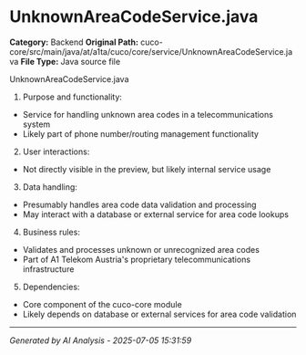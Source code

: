 # UnknownAreaCodeService.java

**Category:** Backend
**Original Path:** cuco-core/src/main/java/at/a1ta/cuco/core/service/UnknownAreaCodeService.java
**File Type:** Java source file

UnknownAreaCodeService.java
1. Purpose and functionality:
- Service for handling unknown area codes in a telecommunications system
- Likely part of phone number/routing management functionality

2. User interactions:
- Not directly visible in the preview, but likely internal service usage

3. Data handling:
- Presumably handles area code data validation and processing
- May interact with a database or external service for area code lookups

4. Business rules:
- Validates and processes unknown or unrecognized area codes
- Part of A1 Telekom Austria's proprietary telecommunications infrastructure

5. Dependencies:
- Core component of the cuco-core module
- Likely depends on database or external services for area code validation

---
*Generated by AI Analysis - 2025-07-05 15:31:59*
